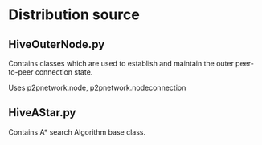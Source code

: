 # Distribution source

## HiveOuterNode.py

Contains classes which are used to establish and maintain the outer peer-to-peer connection state. 

Uses p2pnetwork.node, p2pnetwork.nodeconnection

## HiveAStar.py

Contains A* search Algorithm base class. 



